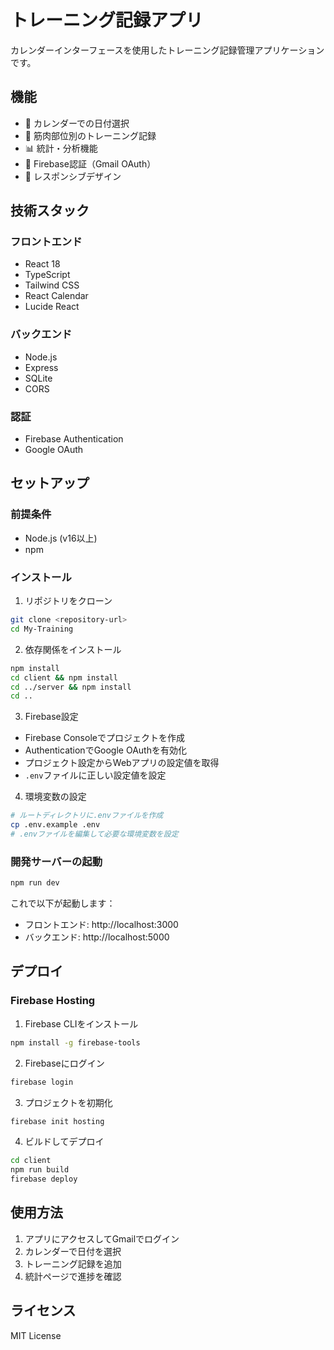 # トレーニング記録アプリ

カレンダーインターフェースを使用したトレーニング記録管理アプリケーションです。

## 機能

- 📅 カレンダーでの日付選択
- 💪 筋肉部位別のトレーニング記録
- 📊 統計・分析機能
- 🔐 Firebase認証（Gmail OAuth）
- 📱 レスポンシブデザイン

## 技術スタック

### フロントエンド
- React 18
- TypeScript
- Tailwind CSS
- React Calendar
- Lucide React

### バックエンド
- Node.js
- Express
- SQLite
- CORS

### 認証
- Firebase Authentication
- Google OAuth

## セットアップ

### 前提条件
- Node.js (v16以上)
- npm

### インストール

1. リポジトリをクローン
```bash
git clone <repository-url>
cd My-Training
```

2. 依存関係をインストール
```bash
npm install
cd client && npm install
cd ../server && npm install
cd ..
```

3. Firebase設定
- Firebase Consoleでプロジェクトを作成
- AuthenticationでGoogle OAuthを有効化
- プロジェクト設定からWebアプリの設定値を取得
- `.env`ファイルに正しい設定値を設定

4. 環境変数の設定
```bash
# ルートディレクトリに.envファイルを作成
cp .env.example .env
# .envファイルを編集して必要な環境変数を設定
```

### 開発サーバーの起動

```bash
npm run dev
```

これで以下が起動します：
- フロントエンド: http://localhost:3000
- バックエンド: http://localhost:5000

## デプロイ

### Firebase Hosting

1. Firebase CLIをインストール
```bash
npm install -g firebase-tools
```

2. Firebaseにログイン
```bash
firebase login
```

3. プロジェクトを初期化
```bash
firebase init hosting
```

4. ビルドしてデプロイ
```bash
cd client
npm run build
firebase deploy
```

## 使用方法

1. アプリにアクセスしてGmailでログイン
2. カレンダーで日付を選択
3. トレーニング記録を追加
4. 統計ページで進捗を確認

## ライセンス

MIT License 